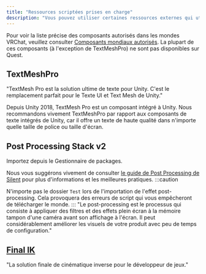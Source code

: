 ```yaml
---
title: "Ressources scriptées prises en charge"
description: "Vous pouvez utiliser certaines ressources externes qui utilisent des scripts dans les mondes VRChat."
---
```


Pour voir la liste précise des composants autorisés dans les mondes VRChat, veuillez consulter [Composants mondiaux autorisés](/worlds/composants-mondiaux-autorises). La plupart de ces composants (à l'exception de TextMeshPro) ne sont pas disponibles sur Quest.

## TextMeshPro
"TextMesh Pro est la solution ultime de texte pour Unity. C'est le remplacement parfait pour le Texte UI et Text Mesh de Unity."

Depuis Unity 2018, TextMesh Pro est un composant intégré à Unity. Nous recommandons vivement TextMeshPro par rapport aux composants de texte intégrés de Unity, car il offre un texte de haute qualité dans n'importe quelle taille de police ou taille d'écran.

## Post Processing Stack v2
Importez depuis le Gestionnaire de packages.

Nous vous suggérons vivement de consulter [le guide de Post Processing de Silent](https://gitlab.com/s-ilent/SCSS/wikis/Other/Post-Processing) pour plus d'informations et les meilleures pratiques.
:::caution 

N'importe pas le dossier `Test` lors de l'importation de l'effet post-processing. Cela provoquera des erreurs de script qui vous empêcheront de télécharger le monde.
:::
"Le post-processing est le processus qui consiste à appliquer des filtres et des effets plein écran à la mémoire tampon d'une caméra avant son affichage à l'écran. Il peut considérablement améliorer les visuels de votre produit avec peu de temps de configuration."

## [Final IK](https://assetstore.unity.com/packages/tools/animation/final-ik-14290)
"La solution finale de cinématique inverse pour le développeur de jeux."